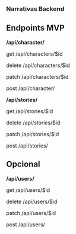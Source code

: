 ### Narrativas Backend

## Endpoints MVP

**/api/character/**

get /api/characters/$id

delete /api/characters/$id

patch /api/characters/$id

post /api/character/

**/api/stories/**

get /api/stories/$id

delete /api/stories/$id

patch /api/stories/$id

post /api/stories/

## Opcional

**/api/users/**

get /api/users/$id

delete /api/users/$id

patch /api/users/$id

post /api/users/
